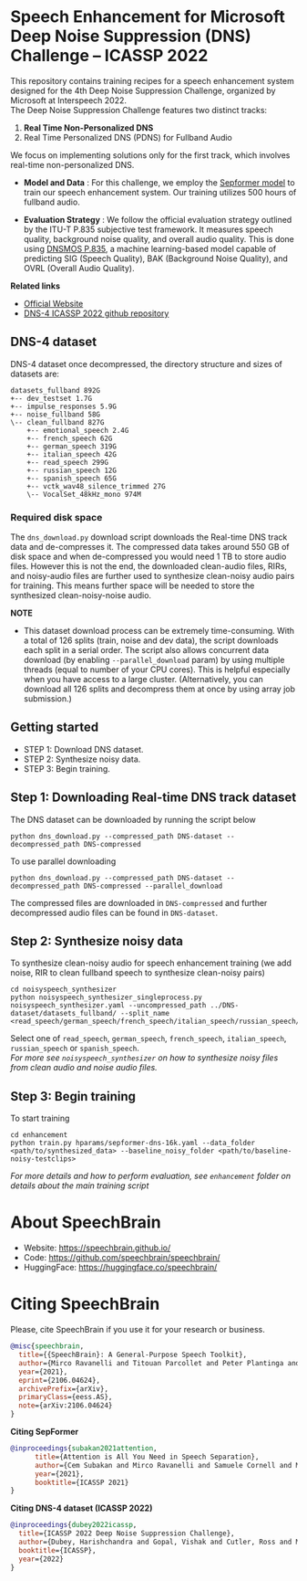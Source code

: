 # **Speech Enhancement for Microsoft Deep Noise Suppression (DNS) Challenge – ICASSP 2022**
This repository contains training recipes for a speech enhancement system designed for the 4th Deep Noise Suppression Challenge, organized by Microsoft at Interspeech 2022. <br>
The Deep Noise Suppression Challenge features two distinct tracks:
1. **Real Time Non-Personalized DNS**
2. Real Time Personalized DNS (PDNS) for Fullband Audio

We focus on implementing solutions only for the first track, which involves real-time non-personalized DNS.

- **Model and Data** : For this challenge, we employ the [Sepformer model](https://arxiv.org/abs/2010.13154v2) to train our speech enhancement system. Our training utilizes 500 hours of fullband audio.

- **Evaluation Strategy** : We follow the official evaluation strategy outlined by the ITU-T P.835 subjective test framework. It measures speech quality, background noise quality, and overall audio quality. This is done using [DNSMOS P.835](https://arxiv.org/pdf/2110.01763.pdf), a machine learning-based model capable of predicting SIG (Speech Quality), BAK (Background Noise Quality), and OVRL (Overall Audio Quality).

**Related links**
- [Official Website](https://www.microsoft.com/en-us/research/academic-program/deep-noise-suppression-challenge-icassp-2022/)
- [DNS-4 ICASSP 2022 github repository](https://github.com/microsoft/DNS-Challenge/tree/5582dcf5ba43155621de72a035eb54a7d233af14)

## **DNS-4 dataset**
DNS-4 dataset once decompressed, the directory structure and sizes of datasets are:
```
datasets_fullband 892G
+-- dev_testset 1.7G
+-- impulse_responses 5.9G
+-- noise_fullband 58G
\-- clean_fullband 827G
    +-- emotional_speech 2.4G
    +-- french_speech 62G
    +-- german_speech 319G
    +-- italian_speech 42G
    +-- read_speech 299G
    +-- russian_speech 12G
    +-- spanish_speech 65G
    +-- vctk_wav48_silence_trimmed 27G
    \-- VocalSet_48kHz_mono 974M
```

### **Required disk space**
The `dns_download.py` download script downloads the Real-time DNS track data and de-compresses it. The compressed data takes around 550 GB of disk space and when de-compressed you would need 1 TB to store audio files.
However this is not the end, the downloaded clean-audio files, RIRs, and noisy-audio files are further used to synthesize clean-noisy audio pairs for training. This means further space will be needed to store the synthesized clean-noisy-noise audio.

**NOTE**
- This dataset download process can be extremely time-consuming. With a total of 126 splits (train, noise and dev data), the script downloads each split in a serial order. The script also allows concurrent data download (by enabling `--parallel_download` param) by using multiple threads (equal to number of your CPU cores). This is helpful especially when you have access to a large cluster. (Alternatively, you can download all 126 splits and decompress them at once by using array job submission.)

## **Getting started**
- STEP 1: Download DNS dataset.
- STEP 2: Synthesize noisy data.
- STEP 3: Begin training.

## Step 1: **Downloading Real-time DNS track dataset**
The DNS dataset can be downloaded by running the script below
```
python dns_download.py --compressed_path DNS-dataset --decompressed_path DNS-compressed
```
To use parallel downloading
```
python dns_download.py --compressed_path DNS-dataset --decompressed_path DNS-compressed --parallel_download
```

The compressed files are downloaded in `DNS-compressed` and further decompressed audio files can be found in `DNS-dataset`.

## Step 2: **Synthesize noisy data**
To synthesize clean-noisy audio for speech enhancement training (we add noise, RIR to clean fullband speech to synthesize clean-noisy pairs)
```
cd noisyspeech_synthesizer
python noisyspeech_synthesizer_singleprocess.py noisyspeech_synthesizer.yaml --uncompressed_path ../DNS-dataset/datasets_fullband/ --split_name <read_speech/german_speech/french_speech/italian_speech/russian_speech/spanish_speech>
```
Select one of `read_speech`, `german_speech`, `french_speech`, `italian_speech`, `russian_speech` or `spanish_speech`. <br>
*For more see `noisyspeech_synthesizer` on how to synthesize noisy files from clean audio and noise audio files.*


## Step 3: **Begin training**
To start training
```
cd enhancement
python train.py hparams/sepformer-dns-16k.yaml --data_folder <path/to/synthesized_data> --baseline_noisy_folder <path/to/baseline-noisy-testclips>
```
*For more details and how to perform evaluation, see `enhancement` folder on details about the main training script*

# **About SpeechBrain**
- Website: https://speechbrain.github.io/
- Code: https://github.com/speechbrain/speechbrain/
- HuggingFace: https://huggingface.co/speechbrain/


# **Citing SpeechBrain**
Please, cite SpeechBrain if you use it for your research or business.

```bibtex
@misc{speechbrain,
  title={{SpeechBrain}: A General-Purpose Speech Toolkit},
  author={Mirco Ravanelli and Titouan Parcollet and Peter Plantinga and Aku Rouhe and Samuele Cornell and Loren Lugosch and Cem Subakan and Nauman Dawalatabad and Abdelwahab Heba and Jianyuan Zhong and Ju-Chieh Chou and Sung-Lin Yeh and Szu-Wei Fu and Chien-Feng Liao and Elena Rastorgueva and François Grondin and William Aris and Hwidong Na and Yan Gao and Renato De Mori and Yoshua Bengio},
  year={2021},
  eprint={2106.04624},
  archivePrefix={arXiv},
  primaryClass={eess.AS},
  note={arXiv:2106.04624}
}
```


**Citing SepFormer**
```bibtex
@inproceedings{subakan2021attention,
      title={Attention is All You Need in Speech Separation},
      author={Cem Subakan and Mirco Ravanelli and Samuele Cornell and Mirko Bronzi and Jianyuan Zhong},
      year={2021},
      booktitle={ICASSP 2021}
}
```

**Citing DNS-4 dataset (ICASSP 2022)**
```bibtex
@inproceedings{dubey2022icassp,
  title={ICASSP 2022 Deep Noise Suppression Challenge},
  author={Dubey, Harishchandra and Gopal, Vishak and Cutler, Ross and Matusevych, Sergiy and Braun, Sebastian and Eskimez, Emre Sefik and Thakker, Manthan and Yoshioka, Takuya and Gamper, Hannes and Aichner, Robert},
  booktitle={ICASSP},
  year={2022}
}
```